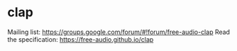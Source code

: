 clap
====

Mailing list: https://groups.google.com/forum/#!forum/free-audio-clap
Read the specification: https://free-audio.github.io/clap
